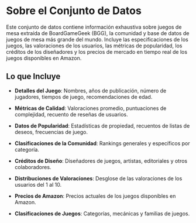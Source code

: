 # **Sobre el Conjunto de Datos**

Este conjunto de datos contiene información exhaustiva sobre juegos de mesa extraída de BoardGameGeek (BGG), la comunidad y base de datos de juegos de mesa más grande del mundo. Incluye las especificaciones de los juegos, las valoraciones de los usuarios, las métricas de popularidad, los créditos de los diseñadores y los precios de mercado en tiempo real de los juegos disponibles en Amazon.

## **Lo que Incluye**

- **Detalles del Juego**: Nombres, años de publicación, número de jugadores, tiempos de juego, recomendaciones de edad.

- **Métricas de Calidad**: Valoraciones promedio, puntuaciones de complejidad, recuento de reseñas de usuarios.

- **Datos de Popularidad**: Estadísticas de propiedad, recuentos de listas de deseos, frecuencias de juego.

- **Clasificaciones de la Comunidad**: Rankings generales y específicos por categoría.

- **Créditos de Diseño**: Diseñadores de juegos, artistas, editoriales y otros colaboradores.

- **Distribuciones de Valoraciones**: Desglose de las valoraciones de los usuarios del 1 al 10.

- **Precios de Amazon**: Precios actuales de los juegos disponibles en Amazon.

- **Clasificaciones de Juegos**: Categorías, mecánicas y familias de juegos.